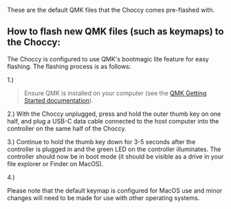 These are the default QMK files that the Choccy comes pre-flashed with. 

## How to flash new QMK files (such as keymaps) to the Choccy:

The Choccy is configured to use QMK's bootmagic lite feature for easy flashing. The flashing process is as follows:

  1.) 
  >Ensure QMK is installed on your computer (see the [QMK Getting Started documentation](https://github.com/qmk/qmk_firmware/blob/master/docs/newbs_getting_started.md)).
  
  2.) With the Choccy unplugged, press and hold the outer thumb key on one half, and plug a USB-C data cable connected to the host computer into the controller on the same half of the Choccy.
  
  3.) Continue to hold the thumb key down for 3-5 seconds after the controller is plugged in and the green LED on the controller illuminates. The controller should now be in boot mode (it should be visible as a drive in your file explorer or Finder on MacOS).
  
  4.)

Please note that the default keymap is configured for MacOS use and minor changes will need to be made for use with other operating systems.
